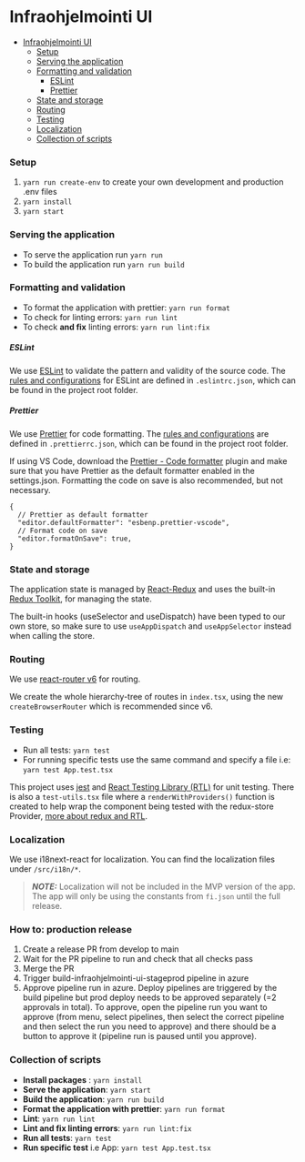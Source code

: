 # Infraohjelmointi UI

- [Infraohjelmointi UI](#infraohjelmointi-ui)
    - [Setup](#setup)
    - [Serving the application](#serving-the-application)
    - [Formatting and validation](#formatting-and-validation)
        - [ESLint](#eslint)
        - [Prettier](#prettier)
    - [State and storage](#state-and-storage)
    - [Routing](#routing)
    - [Testing](#testing)
    - [Localization](#localization)
    - [Collection of scripts](#collection-of-scripts)

### Setup

1. `yarn run create-env` to create your own development and production .env files
2. `yarn install`
3. `yarn start`

### Serving the application

- To serve the application run `yarn run`
- To build the application run `yarn run build`

### Formatting and validation

- To format the application with prettier: `yarn run format`
- To check for linting errors: `yarn run lint`
- To check **and fix** linting errors: `yarn run lint:fix`

##### ESLint

We use [ESLint](https://eslint.org/) to validate the pattern and validity of the source code. The [rules and configurations](https://eslint.org/docs/latest/user-guide/configuring/configuration-files) for ESLint are defined in `.eslintrc.json`, which can be found in the project root folder.

##### Prettier

We use [Prettier](https://prettier.io/) for code formatting. The [rules and configurations](https://prettier.io/docs/en/configuration.html) are defined in `.prettierrc.json`, which can be found in the project root folder.

If using VS Code, download the [Prettier - Code formatter](https://marketplace.visualstudio.com/items?itemName=esbenp.prettier-vscode) plugin and make sure that you have Prettier as the default formatter enabled in the settings.json. Formatting the code on save is also recommended, but not necessary.

```
{
  // Prettier as default formatter
  "editor.defaultFormatter": "esbenp.prettier-vscode",
  // Format code on save
  "editor.formatOnSave": true,
}
```

### State and storage

The application state is managed by [React-Redux](https://react-redux.js.org/) and uses the built-in [Redux Toolkit](https://redux-toolkit.js.org/introduction/getting-started), for managing the state.

The built-in hooks (useSelector and useDispatch) have been typed to our own store, so make sure to use `useAppDispatch` and `useAppSelector` instead when calling the store.

### Routing

We use [react-router v6](https://reactrouter.com/en/main/start/overview) for routing.

We create the whole hierarchy-tree of routes in `index.tsx`, using the new `createBrowserRouter` which is recommended since v6.

### Testing

- Run all tests: `yarn test`
- For running specific tests use the same command and specify a file i.e: `yarn test App.test.tsx`

This project uses [jest](https://jestjs.io/docs/tutorial-react) and [React Testing Library (RTL)](https://testing-library.com/docs/react-testing-library/intro/) for unit testing. There is also a `test-utils.tsx` file where a `renderWithProviders()` function is created to help wrap the component being tested with the redux-store Provider, [more about redux and RTL](https://redux.js.org/usage/writing-tests).

### Localization

We use i18next-react for localization. You can find the localization files under `/src/i18n/*`.

> **_NOTE:_** Localization will not be included in the MVP version of the app. The app will only be using the constants from `fi.json` until the full release.

### How to: production release

1. Create a release PR from develop to main
2. Wait for the PR pipeline to run and check that all checks pass
3. Merge the PR
4. Trigger build-infraohjelmointi-ui-stageprod pipeline in azure
5. Approve pipeline run in azure. Deploy pipelines are triggered by the build pipeline but prod deploy needs to be approved separately (=2 approvals in total). To approve, open the pipeline run you want to approve (from menu, select pipelines, then select the correct pipeline and then select the run you need to approve) and there should be a button to approve it (pipeline run is paused until you approve).

### Collection of scripts

- **Install packages** : `yarn install`
- **Serve the application**: `yarn start`
- **Build the application**: `yarn run build`
- **Format the application with prettier**: `yarn run format`
- **Lint**: `yarn run lint`
- **Lint and fix linting errors**: `yarn run lint:fix`
- **Run all tests**: `yarn test`
- **Run specific test** i.e App: `yarn test App.test.tsx`
